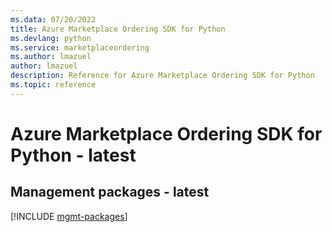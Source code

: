 ```yaml
---
ms.data: 07/20/2022
title: Azure Marketplace Ordering SDK for Python
ms.devlang: python
ms.service: marketplaceordering
ms.author: lmazuel
author: lmazuel
description: Reference for Azure Marketplace Ordering SDK for Python
ms.topic: reference
---
```

# Azure Marketplace Ordering SDK for Python - latest

## Management packages - latest
[!INCLUDE [mgmt-packages](marketplace-ordering-mgmt-index.md)]
